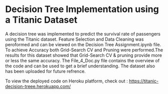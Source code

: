 # Decision Tree Implementation using a Titanic Dataset
A decision tree was implemented to predict the survival rate of passengers using the Titanic dataset. Feature Selection and Data Cleaning was peroformed and can be viewed on the Decision Tree Assignment.ipynb file. To achieve Accuracy both Grid-Search CV and Pruning were performed.The results for this dataset showed that Grid-Search CV & pruning provide more or less the same accuracy. The File_4_Doc.py file contains the overview of the code and can be used to get a brief understanding. The dataset also has been uploaded for future refrence.

To view the deployed code on Heroku platform, check out : https://titanic-decision-treee.herokuapp.com/
 
